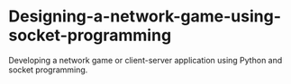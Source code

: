 # Designing-a-network-game-using-socket-programming
Developing a network game or client-server application using Python and socket programming.
